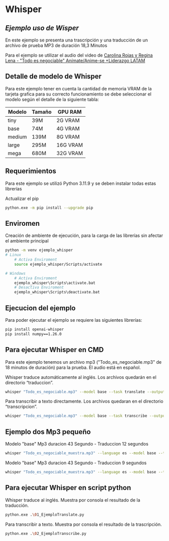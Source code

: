 # Whisper
## _Ejemplo uso de Wisper_

En este ejemplo se presenta una trascripción y una traducción de un archivo de prueba MP3 de duración 18,3 Minutos

Para el ejemplo se utilizar el audio del video de 
[Carolina Rojas y Regina Lena - "Todo es negociable" Anímate/Anime-se +Liderazgo LATAM](https://www.youtube.com/watch?v=dtXoJIbhv_Y&t=504s)

## Detalle de modelo de Whisper

Para este ejemplo tener en cuenta la cantidad de memoria VRAM de la tarjeta grafica para su correcto funcionamiento se debe seleccionar el modelo según el detalle de la siguiente tabla:

| Modelo | Tamaño | GPU RAM |
| ------ | ------ | ------- |
|tiny|39M|2G VRAM|
|base|74M|4G VRAM|
|medium|139M|8G VRAM|
|large|295M|16G VRAM|
|mega|680M|32G VRAM|

## Requerimientos

Para este ejemplo se utilizó Python 3.11.9 y se deben instalar todas estas librerías

Actualizar el pip

```sh
python.exe -m pip install --upgrade pip
```
## Enviromen

Creación de ambiente de ejecución, para la carga de las librerías sin afectar el ambiente principal

```sh
python -m venv ejemplo_whisper
# Linux
    # Activa Enviroment
    source ejemplo_whisper/Scripts/activate 

# Windows
    # Activa Enviroment
    ejemplo_whisper\Scripts\activate.bat
    # Desactiva Enviroment
    ejemplo_whisper\Scripts\deactivate.bat
```

## Ejecucion del ejemplo 

Para poder ejecutar el ejemplo se requiere las siguientes librerías:

```sh
pip install openai-whisper
pip install numpy==1.26.0
```

## Para ejecutar Whisper en CMD
Para este ejemplo tenemos un archivo mp3 ("Todo_es_negociable.mp3" de 18 minutos de duración) para la prueba. El audio está en español.

Whisper traduce automáticamente al inglés. Los archivos quedarán en el directorio “traduccion”.

```sh
whisper "Todo_es_negociable.mp3" --model base --task translate --output_dir traduccion
```

Para transcribir a texto directamente. Los archivos quedaran en el directorio “transcripcion”.

```sh
whisper "Todo_es_negociable.mp3" --model base --task transcribe --output_dir transcripcion
```

## Ejemplo dos Mp3 pequeño

Modelo "base" Mp3 duracion 43 Segundo - Traduccion 12 segundos

```sh
whisper "Todo_es_negociable_muestra.mp3" --language es --model base --task translate --output_dir traduccion
```

Modelo "base" Mp3 duracion 43 Segundo - Traduccion 9 segundos

```sh
whisper "Todo_es_negociable_muestra.mp3" --language es --model base --task transcribe --output_dir transcripcion
```

## Para ejecutar Whisper en script python

Whisper traduce al inglés. Muestra por consola el resultado de la traducción.

```sh
python.exe .\01_EjemploTranslate.py
```

Para transcribir a texto. Muestra por consola el resultado de la trascripción.

```sh
python.exe .\02_EjemploTranscribe.py
```